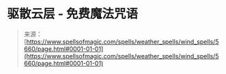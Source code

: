 <!--yml

category: 未分类

date: 2024-06-12 18:40:03

-->

# 驱散云层 - 免费魔法咒语

> 来源：[https://www.spellsofmagic.com/spells/weather_spells/wind_spells/5660/page.html#0001-01-01](https://www.spellsofmagic.com/spells/weather_spells/wind_spells/5660/page.html#0001-01-01)
